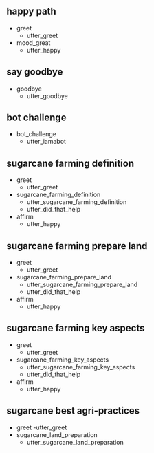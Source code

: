 ## happy path
* greet
  - utter_greet
* mood_great
  - utter_happy

## say goodbye
* goodbye
  - utter_goodbye

## bot challenge
* bot_challenge
  - utter_iamabot
  
## sugarcane farming definition
* greet
  - utter_greet
* sugarcane_farming_definition
  - utter_sugarcane_farming_definition
  - utter_did_that_help
* affirm
  - utter_happy

## sugarcane farming prepare land
* greet
  - utter_greet
* sugarcane_farming_prepare_land
  - utter_sugarcane_farming_prepare_land
  - utter_did_that_help
* affirm
  - utter_happy

## sugarcane farming key aspects
* greet
  - utter_greet
* sugarcane_farming_key_aspects
  - utter_sugarcane_farming_key_aspects
  - utter_did_that_help
* affirm
  - utter_happy

## sugarcane best agri-practices
* greet
  -utter_greet
* sugarcane_land_preparation
  - utter_sugarcane_land_preparation  